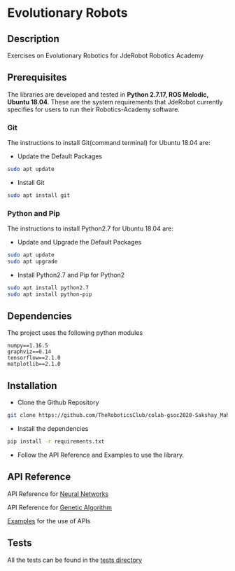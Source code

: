 # Evolutionary Robots

## Description
Exercises on Evolutionary Robotics for JdeRobot Robotics Academy

## Prerequisites
The libraries are developed and tested in **Python 2.7.17, ROS Melodic, Ubuntu 18.04**. These are the system requirements that JdeRobot currently specifies for users to run their Robotics-Academy software.

### Git
The instructions to install Git(command terminal) for Ubuntu 18.04 are:

- Update the Default Packages

```bash
sudo apt update
```

- Install Git

```bash
sudo apt install git
```

### Python and Pip
The instructions to install Python2.7 for Ubuntu 18.04 are:

- Update and Upgrade the Default Packages

```bash
sudo apt update
sudo apt upgrade
```

- Install Python2.7 and Pip for Python2

```bash
sudo apt install python2.7
sudo apt install python-pip
```

## Dependencies
The project uses the following python modules

```
numpy==1.16.5
graphviz==0.14
tensorflow==2.1.0
matplotlib==2.1.0
```

## Installation
- Clone the Github Repository

```bash
git clone https://github.com/TheRoboticsClub/colab-gsoc2020-Sakshay_Mahna
```

- Install the dependencies

```bash
pip install -r requirements.txt
```

- Follow the API Reference and Examples to use the library.

## API Reference

API Reference for [Neural Networks](./neural_networks/README.md)

API Reference for [Genetic Algorithm](./genetic_algorithm/README.md)

[Examples](./examples) for the use of APIs


## Tests

All the tests can be found in the [tests directory](./tests)


